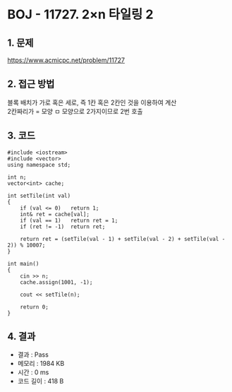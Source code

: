 # BOJ - 11727. 2×n 타일링 2

## 1. 문제  
https://www.acmicpc.net/problem/11727
## 2. 접근 방법  
블록 배치가 가로 혹은 세로, 즉 1칸 혹은 2칸인 것을 이용하여 계산  
2칸짜리가 = 모양 ㅁ 모양으로 2가지이므로 2번 호출
## 3. 코드  
```
#include <iostream>
#include <vector>
using namespace std;

int n;
vector<int> cache;

int setTile(int val)
{
    if (val <= 0)   return 1;
    int& ret = cache[val];
    if (val == 1)   return ret = 1;
    if (ret != -1)  return ret;

    return ret = (setTile(val - 1) + setTile(val - 2) + setTile(val - 2)) % 10007;
}

int main()
{
    cin >> n;
    cache.assign(1001, -1);

    cout << setTile(n);

    return 0;
}
```
## 4. 결과
- 결과 : Pass
- 메모리 : 1984 KB
- 시간 : 0 ms
- 코드 길이 : 418 B